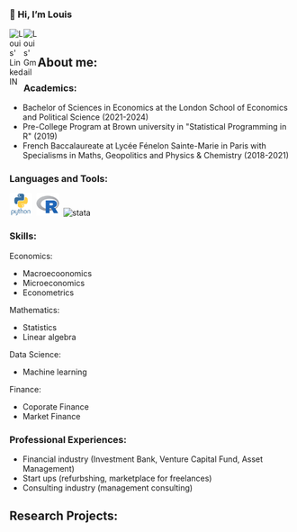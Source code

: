 ###  👋 Hi, I’m Louis

<a href="https://www.linkedin.com/in/louis-leibovici-936709213/">
  <img align="left" alt="Louis' LinkedIN" width="25px" src="https://upload.wikimedia.org/wikipedia/commons/thumb/c/ca/LinkedIn_logo_initials.png/240px-LinkedIn_logo_initials.png" />
</a>

<a href="mailto:louis@leibovici.com">
  <img align="left" alt="Louis' Gmail" width="25px" src="https://upload.wikimedia.org/wikipedia/commons/thumb/7/7e/Gmail_icon_%282020%29.svg/320px-Gmail_icon_%282020%29.svg.png" />
</a>

<br/>

## **About me**:

### Academics: 

- Bachelor of Sciences in Economics at the London School of Economics and Political Science (2021-2024)
- Pre-College Program at Brown university in "Statistical Programming in R" (2019)
- French Baccalaureate at Lycée Fénelon Sainte-Marie in Paris with Specialisms in Maths, Geopolitics and Physics & Chemistry (2018-2021)

### Languages and Tools: 

<div>
  <img src="https://github.com/devicons/devicon/blob/master/icons/python/python-original-wordmark.svg" title="Python" alt="Python" width="40" height="40"/>&nbsp; 
  <img src="https://github.com/devicons/devicon/blob/master/icons/r/r-original.svg" title="r" alt="r" width="40" height="40"/>&nbsp; 
  <img src="https://upload.wikimedia.org/wikipedia/commons/7/79/Stata_logo_med_blue.png" title="stata" alt="stata" width="40" height="40"/>&nbsp
  
</div>

### Skills: 

Economics: 
- Macroecoonomics
- Microeconomics
- Econometrics

Mathematics: 
- Statistics
- Linear algebra

Data Science: 
- Machine learning

Finance: 
- Coporate Finance
- Market Finance

### Professional Experiences: 

- Financial industry (Investment Bank, Venture Capital Fund, Asset Management)
- Start ups (refurbshing, marketplace for freelances)
- Consulting industry (management consulting)

## **Research Projects**:



